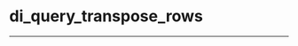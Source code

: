 # di_query_transpose_rows

------------------------------------------------------------------------------

